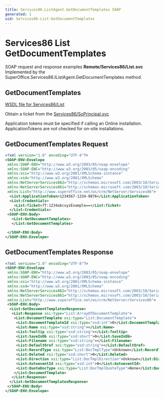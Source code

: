 ```yaml
---
title: Services86.ListAgent.GetDocumentTemplates SOAP
generated: 1
uid: Services86-List-GetDocumentTemplates
---
```


# Services86 List GetDocumentTemplates

SOAP request and response examples **Remote/Services86/List.svc**
Implemented by the <see cref="M:SuperOffice.Services86.IListAgent.GetDocumentTemplates">SuperOffice.Services86.IListAgent.GetDocumentTemplates</see> method.

## GetDocumentTemplates

[WSDL file for Services86/List](../Services86-List.md)

Obtain a ticket from the [Services86/SoPrincipal.svc](../SoPrincipal/index.md)

Application tokens must be specified if calling an Online installation. ApplicationTokens are not checked for on-site installations.

## GetDocumentTemplates Request

```xml
<?xml version="1.0" encoding="UTF-8"?>
<SOAP-ENV:Envelope
 xmlns:SOAP-ENV="http://www.w3.org/2003/05/soap-envelope"
 xmlns:SOAP-ENC="http://www.w3.org/2003/05/soap-encoding"
 xmlns:xsi="http://www.w3.org/2001/XMLSchema-instance"
 xmlns:xsd="http://www.w3.org/2001/XMLSchema"
 xmlns:NetServerServices862="http://schemas.microsoft.com/2003/10/Serialization/Arrays"
 xmlns:NetServerServices861="http://schemas.microsoft.com/2003/10/Serialization/"
 xmlns:List="http://www.superoffice.net/ws/crm/NetServer/Services86">
  <List:ApplicationToken>1234567-1234-9876</List:ApplicationToken>
  <List:Credentials>
    <List:Ticket>7T:1234abcxyzExample==</List:Ticket>
  </List:Credentials>
 <SOAP-ENV:Body>
   <List:GetDocumentTemplates>
   </List:GetDocumentTemplates>

 </SOAP-ENV:Body>
</SOAP-ENV:Envelope>

```

## GetDocumentTemplates Response

```xml
<?xml version="1.0" encoding="UTF-8"?>
<SOAP-ENV:Envelope
 xmlns:SOAP-ENV="http://www.w3.org/2003/05/soap-envelope"
 xmlns:SOAP-ENC="http://www.w3.org/2003/05/soap-encoding"
 xmlns:xsi="http://www.w3.org/2001/XMLSchema-instance"
 xmlns:xsd="http://www.w3.org/2001/XMLSchema"
 xmlns:NetServerServices862="http://schemas.microsoft.com/2003/10/Serialization/Arrays"
 xmlns:NetServerServices861="http://schemas.microsoft.com/2003/10/Serialization/"
 xmlns:List="http://www.superoffice.net/ws/crm/NetServer/Services86">
 <SOAP-ENV:Body>
  <List:GetDocumentTemplatesResponse>
   <List:Response xsi:type="List:ArrayOfDocumentTemplate">
    <List:DocumentTemplate xsi:type="List:DocumentTemplate">
     <List:DocumentTemplateId xsi:type="xsd:int">0</List:DocumentTemplateId>
     <List:Name xsi:type="xsd:string"></List:Name>
     <List:Tooltip xsi:type="xsd:string"></List:Tooltip>
     <List:SaveInDb xsi:type="xsd:short">0</List:SaveInDb>
     <List:Filename xsi:type="xsd:string"></List:Filename>
     <List:DefaultOref xsi:type="xsd:string"></List:DefaultOref>
     <List:RecordType xsi:type="List:DocTmplType">Unknown</List:RecordType>
     <List:Deleted xsi:type="xsd:short">0</List:Deleted>
     <List:Direction xsi:type="List:DocTmplDirection">Unknown</List:Direction>
     <List:AutoeventId xsi:type="xsd:int">0</List:AutoeventId>
     <List:QuoteDocType xsi:type="List:DocTmplQuoteType">None</List:QuoteDocType>
    </List:DocumentTemplate>
   </List:Response>
  </List:GetDocumentTemplatesResponse>
 </SOAP-ENV:Body>
</SOAP-ENV:Envelope>

```
